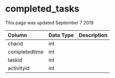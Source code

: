 # completed\_tasks

This page was updated September 7 2019

| Column | Data Type | Description |
| :--- | :--- | :--- |
| charid | int |  |
| completedtime | int |  |
| taskid | int |  |
| activityid | int |  |

